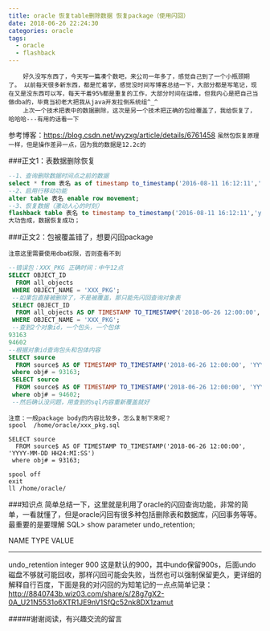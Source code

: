 ```yaml
---
title: oracle 恢复table删除数据 恢复package（使用闪回）
date: 2018-06-26 22:24:30
categories: oracle
tags:
  - oracle
  - flashback
---
```


```
	好久没写东西了，今天写一篇凑个数吧，来公司一年多了，感觉自己到了一个小瓶颈期了。 以前每天很多新东西，都是忙着学，感觉没时间写博客总结一下，大部分都是写笔记，现在又是没东西可以写，每天干着95%都是重复的工作，大部分时间在运维，但我内心是把自己当做dba的，毕竟当初老大把我从java开发拉倒系统组^_^
	上次一个技术把表中的数据删除，这次是另一个技术把正确的包给覆盖了，我给恢复了，哈哈哈---有用的话看一下
```
参考博客：https://blog.csdn.net/wyzxg/article/details/6761458
`虽然包恢复原理一样，但是操作差异一点，因为我的数据是12.2c的`

###正文1：表数据删除恢复
```sql
--1、查询删除数据时间点之前的数据
select * from 表名 as of timestamp to_timestamp('2016-08-11 16:12:11','yyyy-mm-dd hh24:mi:ss')； --（若没有数据 ，将时间继续提前）
--2、启用行移动功能
alter table 表名 enable row movement;
--3、恢复数据（激动人心的时刻）
flashback table 表名 to timestamp to_timestamp('2016-08-11 16:12:11','yyyy-mm-dd hh24:mi:ss');
大功告成，数据恢复成功；
```
###正文2：包被覆盖错了，想要闪回package

`注意这里需要使用dba权限，否则查看不到`
```sql
--错误包：XXX_PKG 正确时间：中午12点
SELECT OBJECT_ID
  FROM all_objects 
 WHERE OBJECT_NAME = 'XXX_PKG';
 --如果包直接被删除了，不是被覆盖，那只能先闪回查询对象表
 SELECT OBJECT_ID
  FROM all_objects AS OF TIMESTAMP TO_TIMESTAMP('2018-06-26 12:00:00', 'YYYY-MM-DD HH24:MI:SS')
 WHERE OBJECT_NAME = 'XXX_PKG';
 --查到2个对象id，一个包头，一个包体
93163
94602
--根据对象id查询包头和包体内容
SELECT source
  FROM source$ AS OF TIMESTAMP TO_TIMESTAMP('2018-06-26 12:00:00', 'YYYY-MM-DD HH24:MI:SS')
 where obj# = 93163;
 SELECT source
  FROM source$ AS OF TIMESTAMP TO_TIMESTAMP('2018-06-26 12:00:00', 'YYYY-MM-DD HH24:MI:SS')
 where obj# = 94602;
 --然后确认没问题，用查到的sql内容重新覆盖就好
```

```
注意：一般package body的内容比较多，怎么复制下来呢？
spool  /home/oracle/xxx_pkg.sql

SELECT source
  FROM source$ AS OF TIMESTAMP TO_TIMESTAMP('2018-06-26 12:00:00', 'YYYY-MM-DD HH24:MI:SS')
 where obj# = 93163;

spool off
exit
ll /home/oracle/
```

###知识点
简单总结一下，这里就是利用了oracle的闪回查询功能，非常的简单，一看就懂了，但是oracle闪回有很多种包括删除表和数据库，闪回事务等等。
	最重要的是要理解
	SQL> show parameter undo_retention;

NAME				     TYPE			       VALUE
------------------------------------ --------------------------------- ------------------------------
undo_retention			     integer			       900
这是默认的900，其中undo保留900s，后面undo磁盘不够就可能回收，那样闪回可能会失败，当然也可以强制保留更久，更详细的解释自行百度，下面是我的对闪回的为知笔记的一点点简单记录：http://8840743b.wiz03.com/share/s/28g7gX2-0A_U21N5531o6XTR1JE9nV1SfQc52nk8DX1zamut

#####谢谢阅读，有兴趣交流的留言

